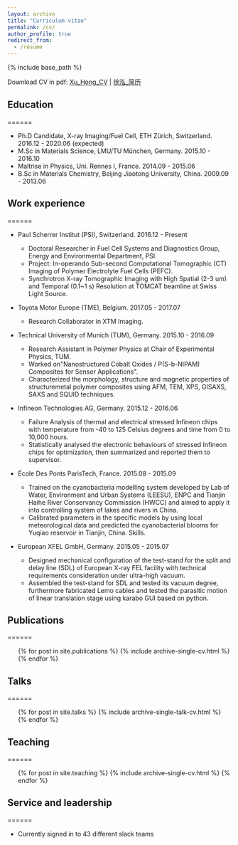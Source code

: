 ```yaml
---
layout: archive
title: "Curriculum vitae"
permalink: /cv/
author_profile: true
redirect_from:
  - /resume
---
```


{% include base_path %}

Download CV in pdf:  <a href="https://github.com/XuHongCN/CV/blob/master/resume.pdf" target="_blank">Xu_Hong_CV</a>
 | <a href="https://github.com/XuHongCN/CV/blob/master/resume_cn.pdf" target="_blank">徐泓_简历</a>

## Education
======
* Ph.D Candidate, X-ray Imaging/Fuel Cell, ETH Zürich, Switzerland. 2016.12 - 2020.06 (expected)
* M.Sc in Materials Science, LMU/TU München, Germany. 2015.10 - 2016.10
* Maîtrise in Physics, Uni. Rennes I, France. 2014.09 - 2015.06
* B.Sc in Materials Chemistry, Beijing Jiaotong University, China. 2009.09 - 2013.06

## Work experience
======
* Paul Scherrer Institut (PSI), Switzerland. 2016.12 - Present
  * Doctoral Researcher in Fuel Cell Systems and Diagnostics Group, Energy and Environmental Department, PSI.
  * Project: In-operando Sub-second Computational Tomographic (CT) Imaging of Polymer Electrolyte Fuel Cells (PEFC).
  * Synchrotron X-ray Tomographic Imaging with High Spatial (2-3 um) and Temporal (0.1~1 s) Resolution at TOMCAT beamline at Swiss Light Source.

* Toyota Motor Europe (TME), Belgium. 2017.05 - 2017.07
  * Research Collaborator in XTM Imaging.
  
* Technical University of Munich (TUM), Germany. 2015.10 - 2016.09
  * Research Assistant in Polymer Physics at Chair of Experimental Physics, TUM.
  * Worked on"Nanostructured Cobalt Oxides / P(S-b-NIPAM) Composites for Sensor Applications". 
  * Characterized the morphology, structure and magnetic properties of structuremetal polymer composites using AFM, TEM, XPS, GISAXS, SAXS and SQUID techniques.
  
* Infineon Technologies AG, Germany. 2015.12 - 2016.06
  * Failure Analysis of thermal and electrical stressed Infineon chips with temperature from -40 to 125 Celsius degrees and time from 0 to 10,000 hours.
  * Statistically analysed the electronic behaviours of stressed Infineon chips for optimization, then summarized and reported them to supervisor.

* École Des Ponts ParisTech, France. 2015.08 - 2015.09
  * Trained on the cyanobacteria modelling system developed by Lab of Water, Environment and Urban Systems (LEESU), ENPC and Tianjin Haihe River Conservancy Commission (HWCC) and aimed to apply it into controlling system of lakes and rivers in China.
  * Calibrated parameters in the specific models by using local meteorological data and predicted the cyanobacterial blooms for Yuqiao reservoir in Tianjin, China.
Skills.

* European XFEL GmbH, Germany. 2015.05 - 2015.07
  * Designed mechanical configuration of the test-stand for the split and delay line (SDL) of European X-ray FEL facility with technical requirements consideration under ultra-high vacuum.
  * Assembled the test-stand for SDL and tested its vacuum degree, furthermore fabricated Lemo cables and tested the parasitic motion of linear translation stage using karabo GUI based on python.

## Publications
======
  <ul>{% for post in site.publications %}
    {% include archive-single-cv.html %}
  {% endfor %}</ul>
  
## Talks
======
  <ul>{% for post in site.talks %}
    {% include archive-single-talk-cv.html %}
  {% endfor %}</ul>
  
## Teaching
======
  <ul>{% for post in site.teaching %}
    {% include archive-single-cv.html %}
  {% endfor %}</ul>
  
## Service and leadership
======
* Currently signed in to 43 different slack teams
